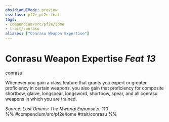 ```yaml
---
obsidianUIMode: preview
cssclass: pf2e,pf2e-feat
tags:
- compendium/src/pf2e/lome
- trait/conrasu
aliases: ["Conrasu Weapon Expertise"]
---
```

# Conrasu Weapon Expertise  *Feat 13*  
[conrasu](../../rules/traits/conrasu-loag.md)  


Whenever you gain a class feature that grants you expert or greater proficiency in certain weapons, you also gain that proficiency for composite shortbow, glaive, longspear, longsword, shortbow, spear, and all conrasu weapons in which you are trained.

*Source: Lost Omens: The Mwangi Expanse p. 110*  
%% #compendium/src/pf2e/lome #trait/conrasu %%
